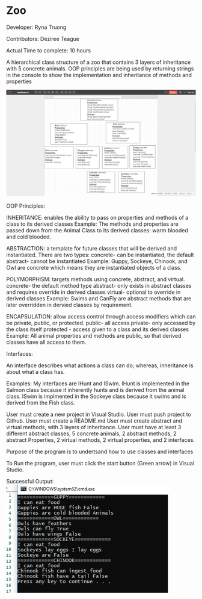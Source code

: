 # Zoo

Developer: Ryna Truong

Contributors: Deziree Teague

Actual Time to complete: 10 hours

A hierarchical class structure of a zoo that contains 3 layers of inheritance with 5 concrete animals. OOP principles are being used by returning strings in the console to show the implementation and inheritance of methods and properties

![Digital Drawing](https://github.com/rynnnaa/Zoo/blob/master/Zoo.png)

OOP Principles:

INHERITANCE: enables the ability to pass on properties and methods of a class to its derived classes
Example: The methods and properties are passed down from the Animal Class to its derived classes: warm blooded and cold blooded.

ABSTRACTION: a template for future classes that will be derived and instantiated. There are two types:
concrete- can be instantiated, the default
abstract- cannot be instantiated
Example: Guppy, Sockeye, Chinook, and Owl are concrete which means they are instantiated objects of a class.

POLYMORPHISM: targets methods using concrete, abstract, and virtual.
concrete- the default method type
abstract- only exists in abstract classes and requires override in derived classes
virtual- optional to override in derived classes
Example: Swims and CanFly are abstract methods that are later overridden in dervied classes by requirement.

ENCAPSULATION: allow access control through access modifiers which can be private, public, or protected.
public- all access
private- only accessed by the class itself
protected - access given to a class and its derived classes
Example: All animal properties and methods are public, so that derived classes have all access to them.

Interfaces:

An interface describes what actions a class can do; whereas, inheritance is about what a class has.

Examples: My interfaces are IHunt and ISwim. IHunt is implemented in the Salmon class because it inherently hunts and is derived from the animal class. ISwim is implmented in the Sockeye class because it swims and is derived from the Fish class.

User must create a new project in Visual Studio. User must push project to Github. User must create a README.md User must create abstract and virtual methods, with 3 layers of inheritance. User must have at least 3 different abstract classes, 5 concrete animals, 2 abstract methods, 2 abstract Properties, 2 virtual methods, 2 virtual properties, and 2 interfaces.

Purpose of the program is to undertsand how to use classes and interfaces 

To Run the program, user must click the start button (Green arrow) in Visual Studio.

Successful Output:
![Program](https://github.com/rynnnaa/Zoo/blob/RYNA-LAB06/ZooProgram.PNG)
